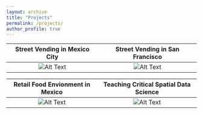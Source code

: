 ```yaml
---
layout: archive
title: "Projects"
permalink: /projects/
author_profile: true
---
```


 Street Vending in Mexico City            |  Street Vending in San Francisco
:-------------------------:|:-------------------------:
![Alt Text](https://media.giphy.com/media/vFKqnCdLPNOKc/giphy.gif)  |  ![Alt Text](https://media.giphy.com/media/vFKqnCdLPNOKc/giphy.gif)

Retail Food Envionment in Mexico             |  Teaching Critical Spatial Data Science
:-------------------------:|:-------------------------:
![Alt Text](https://c.tenor.com/nrT1mIfhH9IAAAAd/tom-and-jerry-hungry.gif)  |  ![Alt Text](https://media.giphy.com/media/vFKqnCdLPNOKc/giphy.gif)

